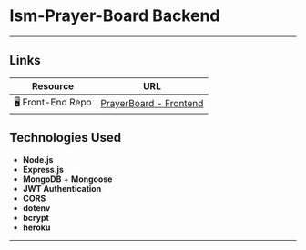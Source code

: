 # Ism-Prayer-Board Backend

---

##  Links

| Resource | URL |
|---------|-----|
| 🖥️ Front-End Repo | [PrayerBoard - Frontend](https://github.com/clairecleverlamb/ism-prayer-board-frontend) |


##  Technologies Used

- **Node.js**
- **Express.js**
- **MongoDB** + **Mongoose**
- **JWT Authentication**
- **CORS**
- **dotenv**
- **bcrypt**
- **heroku** 

---

